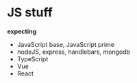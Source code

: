 # JS stuff

**expecting**

- JavaScript base, JavaScript prime
- nodeJS, express, handlebars, mongodb
- TypeScript
- Vue
- React
